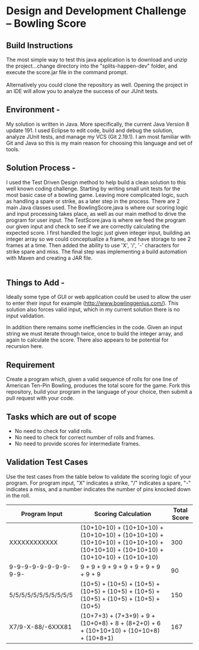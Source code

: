 # Design and Development Challenge – Bowling Score

## Build Instructions 
The most simple way to test this java application is to download and unzip the project...change directory into the "splits-happen-dev" folder, and execute the score.jar file in the command prompt.
<br />
<br />
Alternatively you could clone the repository as well. Opening the project in an IDE will allow you to analyze the success of our JUnit tests. 

## Environment -
My solution is written in Java. More specifically, the current Java Version 8 update 191. I used Eclipse to edit code, build and debug the solution, analyze JUnit tests, and manage my VCS (Git 2.19.1). I am most familiar with Git and Java so this is my main reason for choosing this language and set of tools.
<br /> 
## Solution Process - 
I used the Test Driven Design method to help build a clean solution to this well known coding challenge. Starting by writing small unit tests for the most basic case of a bowling game. Leaving more complicated logic, such as handling a spare or strike, as a later step in the process. There are 2 main Java classes used. The BowlingScore.java is where our scoring logic and input processing takes place, as well as our main method to drive the program for user input. The TestScore.java is where we feed the program our given input and check to see if we are correctly calculating the expected score. I first handled the logic just given integer input, building an integer array so we could conceptualize a frame, and have storage to see 2 frames at a time. Then added the ability to use 'X', '/', '-' characters for strike spare and miss. The final step was implementing a build automation with Maven and creating a JAR file.   
<br />
## Things to Add	- 
Ideally some type of GUI or web application could be used to allow the user to enter their input for example (http://www.bowlinggenius.com/). This solution also forces valid input, which in my current solution there is no input validation. 
<br />

In addition there remains some inefficiencies in the code. Given an input string we must iterate through twice, once to build the integer array, and again to calculate the score. There also appears to be potential for recursion here.

## Requirement
Create a program which, given a valid sequence of rolls for one line of American Ten-Pin Bowling, produces the total score for the game. Fork this repository, build your program in the language of your choice, then submit a pull request with your code.

## Tasks which are out of scope
*   No need to check for valid rolls.
*   No need to check for correct number of rolls and frames.
*   No need to provide scores for intermediate frames.

## Validation Test Cases
Use the test cases from the table below to validate the scoring logic of your program. For program input, "X" indicates a strike, "/" indicates a spare, "-" indicates a miss, and a number indicates the number of pins knocked down in the roll.

| Program Input         | Scoring Calculation                                                                                                             | Total Score |
|-----------------------|---------------------------------------------------------------------------------------------------------------------------------|-------------|
| XXXXXXXXXXXX          | (10+10+10) + (10+10+10) + (10+10+10) + (10+10+10) + (10+10+10) + (10+10+10) + (10+10+10) + (10+10+10) + (10+10+10) + (10+10+10) | 300         |
| 9-9-9-9-9-9-9-9-9-9-  | 9 + 9 + 9 + 9 + 9 + 9 + 9 + 9 + 9 + 9                                                                                           | 90          |
| 5/5/5/5/5/5/5/5/5/5/5 | (10+5) + (10+5) + (10+5) + (10+5) + (10+5) + (10+5) + (10+5) + (10+5) + (10+5) + (10+5)                                         | 150         |
| X7/9-X-88/-6XXX81     | (10+7+3) + (7+3+9) + 9 + (10+0+8) + 8 + (8+2+0) + 6 + (10+10+10) + (10+10+8) + (10+8+1)                                         | 167         |


